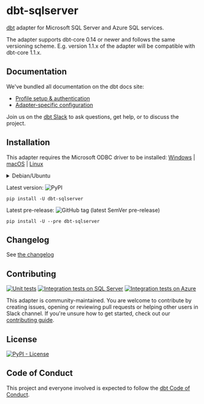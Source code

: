 # dbt-sqlserver

[dbt](https://www.getdbt.com) adapter for Microsoft SQL Server and Azure SQL services.

The adapter supports dbt-core 0.14 or newer and follows the same versioning scheme.
E.g. version 1.1.x of the adapter will be compatible with dbt-core 1.1.x.

## Documentation

We've bundled all documentation on the dbt docs site:

* [Profile setup & authentication](https://docs.getdbt.com/reference/warehouse-profiles/mssql-profile)
* [Adapter-specific configuration](https://docs.getdbt.com/reference/warehouse-profiles/mssql-configs)

Join us on the [dbt Slack](https://getdbt.slack.com/archives/CMRMDDQ9W) to ask questions, get help, or to discuss the project.

## Installation

This adapter requires the Microsoft ODBC driver to be installed:
[Windows](https://docs.microsoft.com/nl-be/sql/connect/odbc/download-odbc-driver-for-sql-server?view=sql-server-ver16#download-for-windows) |
[macOS](https://docs.microsoft.com/nl-be/sql/connect/odbc/linux-mac/install-microsoft-odbc-driver-sql-server-macos?view=sql-server-ver16) |
[Linux](https://docs.microsoft.com/nl-be/sql/connect/odbc/linux-mac/installing-the-microsoft-odbc-driver-for-sql-server?view=sql-server-ver16)

<details><summary>Debian/Ubuntu</summary>
<p>

Make sure to install the ODBC headers:

```shell
sudo apt-get install -y unixodbc-dev
```

</p>
</details>

Latest version: ![PyPI](https://img.shields.io/pypi/v/dbt-sqlserver?label=latest%20stable&logo=pypi)

```shell
pip install -U dbt-sqlserver
```

Latest pre-release: ![GitHub tag (latest SemVer pre-release)](https://img.shields.io/github/v/tag/dbt-msft/dbt-sqlserver?include_prereleases&label=latest%20pre-release&logo=pypi)

```shell
pip install -U --pre dbt-sqlserver
```

## Changelog

See [the changelog](CHANGELOG.md)

## Contributing

[![Unit tests](https://github.com/dbt-msft/dbt-sqlserver/actions/workflows/unit-tests.yml/badge.svg)](https://github.com/dbt-msft/dbt-sqlserver/actions/workflows/unit-tests.yml)
[![Integration tests on SQL Server](https://github.com/dbt-msft/dbt-sqlserver/actions/workflows/integration-tests-sqlserver.yml/badge.svg)](https://github.com/dbt-msft/dbt-sqlserver/actions/workflows/integration-tests-sqlserver.yml)
[![Integration tests on Azure](https://github.com/dbt-msft/dbt-sqlserver/actions/workflows/integration-tests-azure.yml/badge.svg)](https://github.com/dbt-msft/dbt-sqlserver/actions/workflows/integration-tests-azure.yml)

This adapter is community-maintained.
You are welcome to contribute by creating issues, opening or reviewing pull requests or helping other users in Slack channel.
If you're unsure how to get started, check out our [contributing guide](CONTRIBUTING.md).

## License

[![PyPI - License](https://img.shields.io/pypi/l/dbt-sqlserver)](https://github.com/dbt-msft/dbt-sqlserver/blob/master/LICENSE)

## Code of Conduct

This project and everyone involved is expected to follow the [dbt Code of Conduct](https://community.getdbt.com/code-of-conduct).
